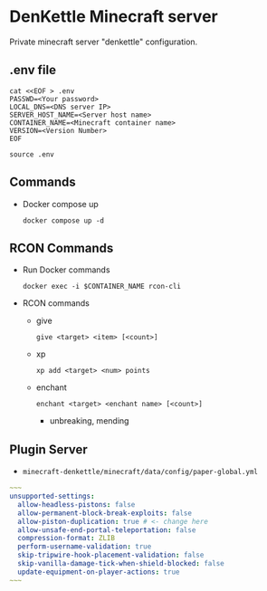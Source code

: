 # DenKettle Minecraft server

Private minecraft server "denkettle" configuration.

## .env file

```shell
cat <<EOF > .env
PASSWD=<Your password>
LOCAL_DNS=<DNS server IP>
SERVER_HOST_NAME=<Server host name>
CONTAINER_NAME=<Minecraft container name>
VERSION=<Version Number>
EOF
```

```shell
source .env
```

## Commands

- Docker compose up

  ```shell
  docker compose up -d
  ```

## RCON Commands

- Run Docker commands

  ```shell
  docker exec -i $CONTAINER_NAME rcon-cli
  ```

- RCON commands
  - give

    ```shell
    give <target> <item> [<count>]
    ```
  
  - xp

    ```shell
    xp add <target> <num> points
    ```
  
  - enchant

    ```shell
    enchant <target> <enchant name> [<count>]
    ```

    - unbreaking, mending

## Plugin Server

- `minecraft-denkettle/minecraft/data/config/paper-global.yml`

```yaml
~~~
unsupported-settings:
  allow-headless-pistons: false
  allow-permanent-block-break-exploits: false
  allow-piston-duplication: true # <- change here
  allow-unsafe-end-portal-teleportation: false
  compression-format: ZLIB
  perform-username-validation: true
  skip-tripwire-hook-placement-validation: false
  skip-vanilla-damage-tick-when-shield-blocked: false
  update-equipment-on-player-actions: true
~~~
```